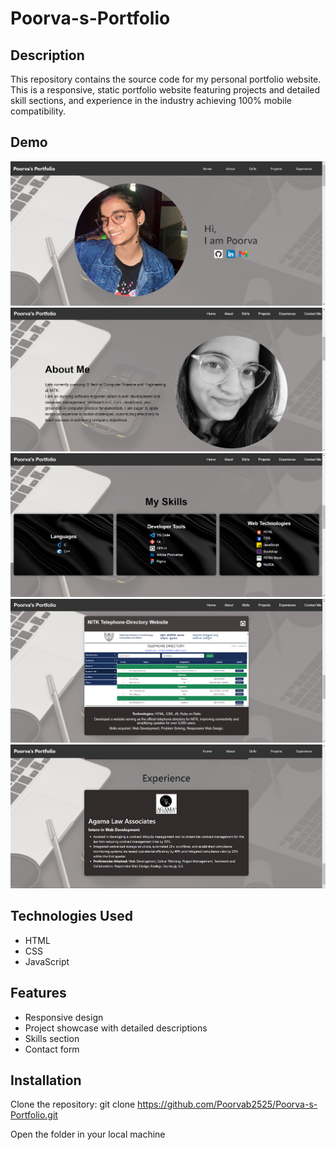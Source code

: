 # Poorva-s-Portfolio

## Description
This repository contains the source code for my personal portfolio website. This is a responsive, static portfolio website featuring projects and detailed skill sections, and experience in the industry achieving 100% mobile compatibility.

## Demo
![Homepage](images/index.png)
![Aboutpage](images/about.png)
![Skillspage](images/skills.png)
![Projectspage](images/project.png)
![Experiencepage](images/exp.png)

## Technologies Used
- HTML
- CSS
- JavaScript

## Features
- Responsive design
- Project showcase with detailed descriptions
- Skills section
- Contact form

## Installation
Clone the repository:
git clone https://github.com/Poorvab2525/Poorva-s-Portfolio.git

Open the folder in your local machine

